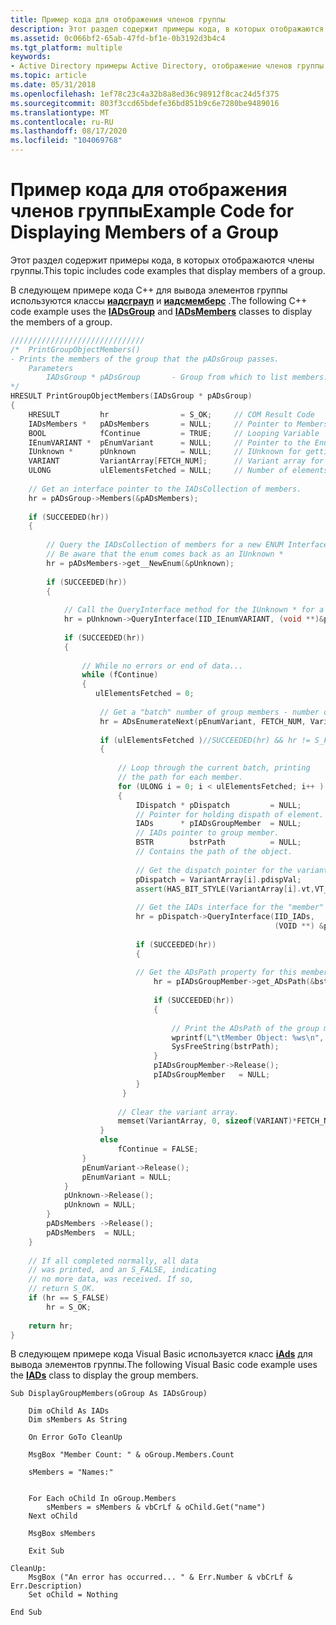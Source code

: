 ```yaml
---
title: Пример кода для отображения членов группы
description: Этот раздел содержит примеры кода, в которых отображаются члены группы.
ms.assetid: 0c066bf2-65ab-47fd-bf1e-0b3192d3b4c4
ms.tgt_platform: multiple
keywords:
- Active Directory примеры Active Directory, отображение членов группы
ms.topic: article
ms.date: 05/31/2018
ms.openlocfilehash: 1ef78c23c4a32b8a8ed36c98912f8cac24d5f375
ms.sourcegitcommit: 803f3ccd65bdefe36bd851b9c6e7280be9489016
ms.translationtype: MT
ms.contentlocale: ru-RU
ms.lasthandoff: 08/17/2020
ms.locfileid: "104069768"
---
```

# <a name="example-code-for-displaying-members-of-a-group"></a><span data-ttu-id="83773-104">Пример кода для отображения членов группы</span><span class="sxs-lookup"><span data-stu-id="83773-104">Example Code for Displaying Members of a Group</span></span>

<span data-ttu-id="83773-105">Этот раздел содержит примеры кода, в которых отображаются члены группы.</span><span class="sxs-lookup"><span data-stu-id="83773-105">This topic includes code examples that display members of a group.</span></span>

<span data-ttu-id="83773-106">В следующем примере кода C++ для вывода элементов группы используются классы [**иадсграуп**](/windows/desktop/api/iads/nn-iads-iadsgroup) и [**иадсмемберс**](/windows/desktop/api/iads/nn-iads-iadsmembers) .</span><span class="sxs-lookup"><span data-stu-id="83773-106">The following C++ code example uses the [**IADsGroup**](/windows/desktop/api/iads/nn-iads-iadsgroup) and [**IADsMembers**](/windows/desktop/api/iads/nn-iads-iadsmembers) classes to display the members of a group.</span></span>


```C++
//////////////////////////////
/*  PrintGroupObjectMembers()    
- Prints the members of the group that the pADsGroup passes.
    Parameters
        IADsGroup * pADsGroup       - Group from which to list members.
*/
HRESULT PrintGroupObjectMembers(IADsGroup * pADsGroup)
{
    HRESULT         hr                = S_OK;     // COM Result Code
    IADsMembers *   pADsMembers       = NULL;     // Pointer to Members of the IADsGroup
    BOOL            fContinue         = TRUE;     // Looping Variable
    IEnumVARIANT *  pEnumVariant      = NULL;     // Pointer to the Enum variant
    IUnknown *      pUnknown          = NULL;     // IUnknown for getting the ENUM initially
    VARIANT         VariantArray[FETCH_NUM];      // Variant array for temp holding returned data
    ULONG           ulElementsFetched = NULL;     // Number of elements retrieved
 
    // Get an interface pointer to the IADsCollection of members.
    hr = pADsGroup->Members(&pADsMembers);
 
    if (SUCCEEDED(hr))
    {
 
        // Query the IADsCollection of members for a new ENUM Interface.
        // Be aware that the enum comes back as an IUnknown *
        hr = pADsMembers->get__NewEnum(&pUnknown);
 
        if (SUCCEEDED(hr))
        {
 
            // Call the QueryInterface method for the IUnknown * for a IEnumVARIANT interface.
            hr = pUnknown->QueryInterface(IID_IEnumVARIANT, (void **)&pEnumVariant);
 
            if (SUCCEEDED(hr))
            {
 
                // While no errors or end of data...
                while (fContinue) 
                {
                   ulElementsFetched = 0;
 
                    // Get a "batch" number of group members - number of rows that FETCH_NUM specifies
                    hr = ADsEnumerateNext(pEnumVariant, FETCH_NUM, VariantArray, &ulElementsFetched);
 
                    if (ulElementsFetched )//SUCCEEDED(hr) && hr != S_FALSE)
                    {
 
                        // Loop through the current batch, printing 
                        // the path for each member.
                        for (ULONG i = 0; i < ulElementsFetched; i++ ) 
                        {
                            IDispatch * pDispatch         = NULL; 
                            // Pointer for holding dispath of element.
                            IADs      * pIADsGroupMember  = NULL; 
                            // IADs pointer to group member.
                            BSTR        bstrPath          = NULL; 
                            // Contains the path of the object.
 
                            // Get the dispatch pointer for the variant.
                            pDispatch = VariantArray[i].pdispVal;
                            assert(HAS_BIT_STYLE(VariantArray[i].vt,VT_DISPATCH));
 
                            // Get the IADs interface for the "member" of this group.
                            hr = pDispatch->QueryInterface(IID_IADs,
                                                           (VOID **) &pIADsGroupMember) ;
 
                            if (SUCCEEDED(hr))
                            {
 
                            // Get the ADsPath property for this member.
                                hr = pIADsGroupMember->get_ADsPath(&bstrPath) ;
 
                                if (SUCCEEDED(hr))
                                {
 
                                    // Print the ADsPath of the group member.
                                    wprintf(L"\tMember Object: %ws\n", bstrPath);
                                    SysFreeString(bstrPath);
                                }
                                pIADsGroupMember->Release();
                                pIADsGroupMember   = NULL;
                            }
                         }
 
                        // Clear the variant array.
                        memset(VariantArray, 0, sizeof(VARIANT)*FETCH_NUM);
                    }
                    else
                        fContinue = FALSE;
                }
                pEnumVariant->Release();
                pEnumVariant = NULL;
            }
            pUnknown->Release();
            pUnknown = NULL;
        }
        pADsMembers ->Release();
        pADsMembers  = NULL;
    }
 
    // If all completed normally, all data
    // was printed, and an S_FALSE, indicating 
    // no more data, was received. If so,
    // return S_OK.
    if (hr == S_FALSE)
        hr = S_OK;
 
    return hr;
}
```



<span data-ttu-id="83773-107">В следующем примере кода Visual Basic используется класс [**iAds**](/windows/desktop/api/iads/nn-iads-iads) для вывода элементов группы.</span><span class="sxs-lookup"><span data-stu-id="83773-107">The following Visual Basic code example uses the [**IADs**](/windows/desktop/api/iads/nn-iads-iads) class to display the group members.</span></span>


```VB
Sub DisplayGroupMembers(oGroup As IADsGroup)

    Dim oChild As IADs
    Dim sMembers As String

    On Error GoTo CleanUp

    MsgBox "Member Count: " & oGroup.Members.Count

    sMembers = "Names:"


    For Each oChild In oGroup.Members
        sMembers = sMembers & vbCrLf & oChild.Get("name")
    Next oChild

    MsgBox sMembers

    Exit Sub

CleanUp:
    MsgBox ("An error has occurred... " & Err.Number & vbCrLf & Err.Description)
    Set oChild = Nothing

End Sub
```



 

 